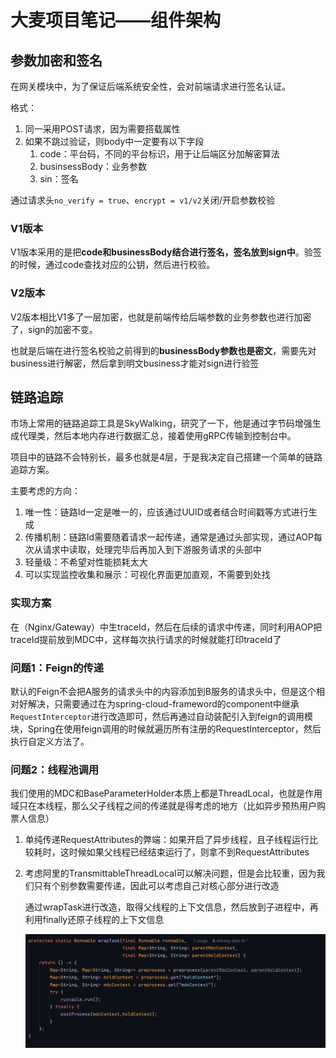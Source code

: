 # 大麦项目笔记——组件架构

## 参数加密和签名

在网关模块中，为了保证后端系统安全性，会对前端请求进行签名认证。

格式：

1. 同一采用POST请求，因为需要搭载属性
2. 如果不跳过验证，则body中一定要有以下字段
   1. code：平台码，不同的平台标识，用于让后端区分加解密算法
   2. businsessBody：业务参数
   3. sin：签名

通过请求头`no_verify = true`、`encrypt = v1/v2`关闭/开启参数校验

### V1版本

V1版本采用的是把**code和businessBody结合进行签名，签名放到sign中**。验签的时候，通过code查找对应的公钥，然后进行校验。

### V2版本

V2版本相比V1多了一层加密，也就是前端传给后端参数的业务参数也进行加密了，sign的加密不变。

也就是后端在进行签名校验之前得到的**businessBody参数也是密文**，需要先对business进行解密，然后拿到明文business才能对sign进行验签



## 链路追踪

市场上常用的链路追踪工具是SkyWalking，研究了一下，他是通过字节码增强生成代理类，然后本地内存进行数据汇总，接着使用gRPC传输到控制台中。

项目中的链路不会特别长，最多也就是4层，于是我决定自己搭建一个简单的链路追踪方案。

主要考虑的方向：

1. 唯一性：链路Id一定是唯一的，应该通过UUID或者结合时间戳等方式进行生成
2. 传播机制：链路Id需要随着请求一起传递，通常是通过头部实现，通过AOP每次从请求中读取，处理完毕后再加入到下游服务请求的头部中
3. 轻量级：不希望对性能损耗太大
4. 可以实现监控收集和展示：可视化界面更加直观，不需要到处找

### 实现方案

在（Nginx/Gateway）中生traceId，然后在后续的请求中传递，同时利用AOP把traceId提前放到MDC中，这样每次执行请求的时候就能打印traceId了

### 问题1：Feign的传递

默认的Feign不会把A服务的请求头中的内容添加到B服务的请求头中，但是这个相对好解决，只需要通过在为spring-cloud-frameword的component中继承`RequestInterceptor`进行改造即可，然后再通过自动装配引入到feign的调用模块，Spring在使用feign调用的时候就遍历所有注册的RequestInterceptor，然后执行自定义方法了。

### 问题2：线程池调用

我们使用的MDC和BaseParameterHolder本质上都是ThreadLocal，也就是作用域只在本线程，那么父子线程之间的传递就是得考虑的地方（比如异步预热用户购票人信息）

1. 单纯传递RequestAttributes的弊端：如果开启了异步线程，且子线程运行比较耗时，这时候如果父线程已经结束运行了，则拿不到RequestAttributes

2. 考虑阿里的TransmittableThreadLocal可以解决问题，但是会比较重，因为我们只有个别参数需要传递，因此可以考虑自己对核心部分进行改造

   通过wrapTask进行改造，取得父线程的上下文信息，然后放到子进程中，再利用finally还原子线程的上下文信息

   ![image-20250106111749265](./images/image-20250106111749265.png)

   



